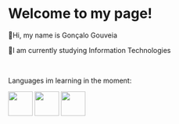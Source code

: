 
<div>
  <h1>Welcome to my page!</h1>
  <p>👋Hi, my name is Gonçalo Gouveia</p>
  <p>🌱I am currently studying Information Technologies</p>
</div>
<br>
<div>
  <p>Languages im learning in the moment:</p>
  <img src="https://cdn.jsdelivr.net/gh/devicons/devicon/icons/java/java-original-wordmark.svg" width="50" height="50"/>
  <img src="https://cdn.jsdelivr.net/gh/devicons/devicon/icons/mysql/mysql-original-wordmark.svg" width="50" height="50"/>
  <img src="https://upload.wikimedia.org/wikipedia/commons/c/c3/Python-logo-notext.svg" width="50" height="50"/>
</div>

<!--
**GoncaloGouveia04/GoncaloGouveia04** is a ✨ _special_ ✨ repository because its `README.md` (this file) appears on your GitHub profile.

Here are some ideas to get you started:

- 🔭 I’m currently working on ...
- 🌱 I’m currently learning ...
- 👯 I’m looking to collaborate on ...
- 🤔 I’m looking for help with ...
- 💬 Ask me about ...
- 📫 How to reach me: ...
- 😄 Pronouns: ...
- ⚡ Fun fact: ...
-->

